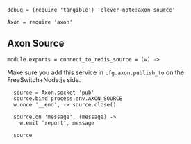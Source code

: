     debug = (require 'tangible') 'clever-note:axon-source'

    Axon = require 'axon'

Axon Source
-----------

    module.exports = connect_to_redis_source = (w) ->

Make sure you add this service in `cfg.axon.publish_to` on the FreeSwitch+Node.js side.

      source = Axon.socket 'pub'
      source.bind process.env.AXON_SOURCE
      w.once '__end', -> source.close()

      source.on 'message', (message) ->
        w.emit 'report', message

      source
